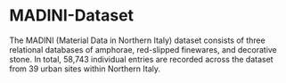 # MADINI-Dataset
The MADINI (Material Data in Northern Italy) dataset consists of three relational databases of amphorae, red-slipped finewares, and decorative stone. In total, 58,743 individual entries are recorded across the dataset from 39 urban sites within Northern Italy. 
